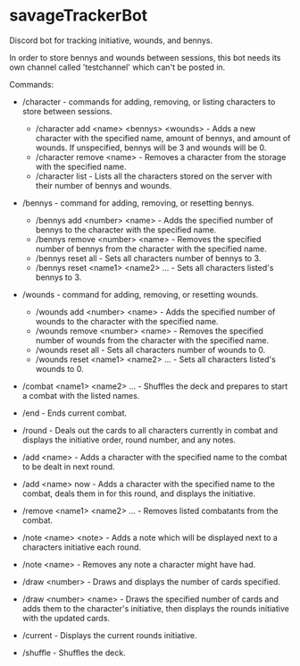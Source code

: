 # savageTrackerBot
Discord bot for tracking initiative, wounds, and bennys.

In order to store bennys and wounds between sessions, this bot needs its own channel called 'testchannel' which can't be posted in.

Commands:

- /character - commands for adding, removing, or listing characters to store between sessions.
  - /character add \<name> \<bennys> \<wounds> - Adds a new character with the specified name, amount of bennys, and amount of wounds.  If unspecified, bennys will be 3 and wounds will be 0.
  - /character remove \<name> - Removes a character from the storage with the specified name.
  - /character list - Lists all the characters stored on the server with their number of bennys and wounds.

- /bennys - command for adding, removing, or resetting bennys.
  - /bennys add \<number> \<name> - Adds the specified number of bennys to the character with the specified name.
  - /bennys remove \<number> \<name> - Removes the specified number of bennys from the character with the specified name.
  - /bennys reset all - Sets all characters number of bennys to 3.
  - /bennys reset \<name1> \<name2> ... - Sets all characters listed's bennys to 3.

- /wounds - command for adding, removing, or resetting wounds.
  - /wounds add \<number> \<name> - Adds the specified number of wounds to the character with the specified name.
  - /wounds remove \<number> \<name> - Removes the specified number of wounds from the character with the specified name.
  - /wounds reset all - Sets all characters number of wounds to 0.
  - /wounds reset \<name1> \<name2> ... - Sets all characters listed's wounds to 0.

- /combat \<name1> \<name2> ... - Shuffles the deck and prepares to start a combat with the listed names.
- /end - Ends current combat.
- /round - Deals out the cards to all characters currently in combat and displays the initiative order, round number, and any notes.
- /add \<name> - Adds a character with the specified name to the combat to be dealt in next round.
- /add \<name> now - Adds a character with the specified name to the combat, deals them in for this round, and displays the initiative.
- /remove \<name1> \<name2> ... - Removes listed combatants from the combat.
- /note \<name> \<note> - Adds a note which will be displayed next to a characters initiative each round.
- /note \<name> - Removes any note a character might have had.
- /draw \<number> - Draws and displays the number of cards specified.
- /draw \<number> \<name> - Draws the specified number of cards and adds them to the character's initiative, then displays the rounds initiative with the updated cards.
- /current - Displays the current rounds initiative.
- /shuffle - Shuffles the deck.
